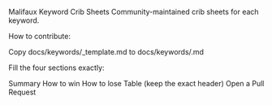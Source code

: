 Malifaux Keyword Crib Sheets
Community-maintained crib sheets for each keyword.

How to contribute:

Copy docs/keywords/_template.md to docs/keywords/<keyword>.md

Fill the four sections exactly:

Summary
How to win
How to lose
Table (keep the exact header)
Open a Pull Request

